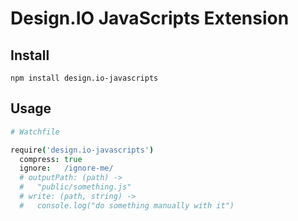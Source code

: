 # Design.IO JavaScripts Extension

## Install

```
npm install design.io-javascripts
```

## Usage

``` coffeescript
# Watchfile

require('design.io-javascripts')
  compress: true
  ignore:   /ignore-me/
  # outputPath: (path) ->
  #   "public/something.js"
  # write: (path, string) ->
  #   console.log("do something manually with it")
```

